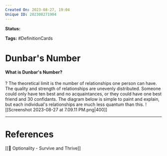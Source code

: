 ```yaml
---
Created On: 2023-08-27, 19:04
Unique ID: 202308271904
---
```

**Status:** 

**Tags:** #DefinitionCards 

# Dunbar's Number

#### What is Dunbar's Number?
?
The theoretical limit is the number of relationships one person can have. 
The quality and strength of relationships are unevenly distributed. Someone could only have ten best and no acquaintances, or they could have one best friend and 30 confidants. The diagram below is simple to paint and explain, but each individual's relationships are much less quantum than this. 
![[Screenshot 2023-08-27 at 7.09.11 PM.png|400]]
<!--SR:!2023-10-21,34,250-->




---
# References
[[📗 Optionality - Survive and Thrive]]